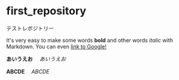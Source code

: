 # first_repository
テストレポジトリー

It's very easy to make some words **bold** and other words *italic* with Markdown. You can even [link to Google!](http://google.com)

**あいうえお**　
*あいうえお*


**ABCDE**　
*ABCDE*

